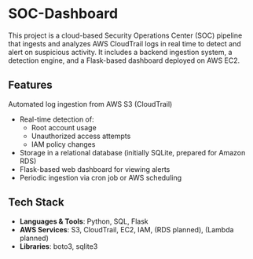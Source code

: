 # SOC-Dashboard

This project is a cloud-based Security Operations Center (SOC) pipeline that ingests and analyzes AWS CloudTrail logs in real time to detect and alert on suspicious activity. It includes a backend ingestion system, a detection engine, and a Flask-based dashboard deployed on AWS EC2.

## Features

 Automated log ingestion from AWS S3 (CloudTrail)
- Real-time detection of:
  - Root account usage
  - Unauthorized access attempts
  - IAM policy changes
- Storage in a relational database (initially SQLite, prepared for Amazon RDS)
- Flask-based web dashboard for viewing alerts
- Periodic ingestion via cron job or AWS scheduling

## Tech Stack

- **Languages & Tools**: Python, SQL, Flask
- **AWS Services**: S3, CloudTrail, EC2, IAM, (RDS planned), (Lambda planned)
- **Libraries**: boto3, sqlite3


